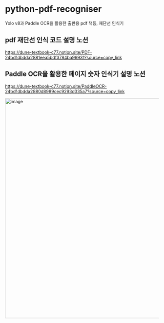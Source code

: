 # python-pdf-recogniser
Yolo v8과 Paddle OCR을 활용한 출판용 pdf 책등, 재단선 인식기



## pdf 재단선 인식 코드 설명 노션
https://dune-textbook-c77.notion.site/PDF-24bd1dbdda2881eea5bdf3784ba99931?source=copy_link

## Paddle OCR을 활용한 페이지 숫자 인식기 설명 노션
https://dune-textbook-c77.notion.site/PaddleOCR-24bd1dbdda2880d8989cec9293d335a7?source=copy_link


<img width="1224" height="719" alt="image" src="https://github.com/user-attachments/assets/ca113d4c-0b9c-493e-860f-22fe1f82213c" />





